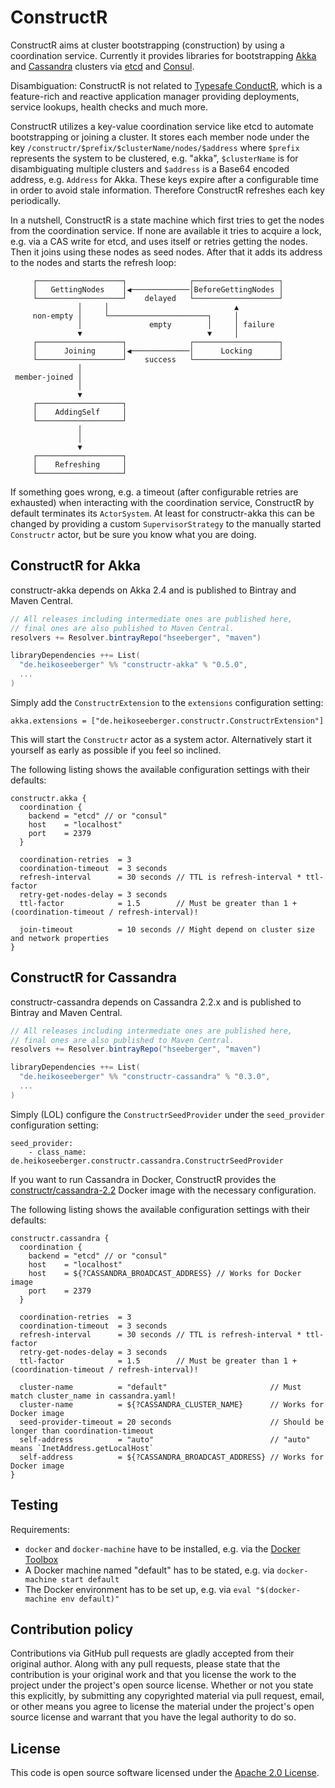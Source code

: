 # ConstructR #

ConstructR aims at cluster bootstrapping (construction) by using a coordination service. Currently it provides libraries for bootstrapping [Akka](http://akka.io) and [Cassandra](https://cassandra.apache.org) clusters via [etcd](https://github.com/coreos/etcd) and [Consul](https://www.consul.io).

Disambiguation: ConstructR is not related to [Typesafe ConductR](http://www.typesafe.com/products/conductr), which is a feature-rich and reactive application manager providing deployments, service lookups, health checks and much more.

ConstructR utilizes a key-value coordination service like etcd to automate bootstrapping or joining a cluster. It stores each member node under the key `/constructr/$prefix/$clusterName/nodes/$address` where `$prefix` represents the system to be clustered, e.g. "akka", `$clusterName` is for disambiguating multiple clusters and `$address` is a Base64 encoded address, e.g. `Address` for Akka. These keys expire after a configurable time in order to avoid stale information. Therefore ConstructR refreshes each key periodically.

In a nutshell, ConstructR is a state machine which first tries to get the nodes from the coordination service. If none are available it tries to acquire a lock, e.g. via a CAS write for etcd, and uses itself or retries getting the nodes. Then it joins using these nodes as seed nodes. After that it adds its address to the nodes and starts the refresh loop:

```
     ┌───────────────────┐              ┌───────────────────┐
     │   GettingNodes    │◀─────────────│BeforeGettingNodes │
     └───────────────────┘    delayed   └───────────────────┘
               │     │                            ▲
     non-empty │     └──────────────────────┐     │
               │               empty        │     │ failure
               ▼                            ▼     │
     ┌───────────────────┐              ┌───────────────────┐
     │      Joining      │◀─────────────│      Locking      │
     └───────────────────┘    success   └───────────────────┘
               │
 member-joined │
               │
               ▼
     ┌───────────────────┐
     │    AddingSelf     │
     └───────────────────┘
               │
               │
               ▼
     ┌───────────────────┐
     │    Refreshing     │
     └───────────────────┘
```

If something goes wrong, e.g. a timeout (after configurable retries are exhausted) when interacting with the coordination service, ConstructR by default terminates its `ActorSystem`. At least for constructr-akka this can be changed by providing a custom `SupervisorStrategy` to the manually started `Constructr` actor, but be sure you know what you are doing.

## ConstructR for Akka

constructr-akka depends on Akka 2.4 and is published to Bintray and Maven Central.

``` scala
// All releases including intermediate ones are published here,
// final ones are also published to Maven Central.
resolvers += Resolver.bintrayRepo("hseeberger", "maven")

libraryDependencies ++= List(
  "de.heikoseeberger" %% "constructr-akka" % "0.5.0",
  ...
)
```

Simply add the `ConstructrExtension` to the `extensions` configuration setting:

```
akka.extensions = ["de.heikoseeberger.constructr.ConstructrExtension"]
```

This will start the `Constructr` actor as a system actor. Alternatively start it yourself as early as possible if you feel so inclined.

The following listing shows the available configuration settings with their defaults:

```
constructr.akka {
  coordination {
    backend = "etcd" // or "consul"
    host    = "localhost"
    port    = 2379
  }

  coordination-retries  = 3
  coordination-timeout  = 3 seconds
  refresh-interval      = 30 seconds // TTL is refresh-interval * ttl-factor
  retry-get-nodes-delay = 3 seconds
  ttl-factor            = 1.5        // Must be greater than 1 + (coordination-timeout / refresh-interval)!

  join-timeout          = 10 seconds // Might depend on cluster size and network properties
}
```

## ConstructR for Cassandra

constructr-cassandra depends on Cassandra 2.2.x and is published to Bintray and Maven Central.

``` scala
// All releases including intermediate ones are published here,
// final ones are also published to Maven Central.
resolvers += Resolver.bintrayRepo("hseeberger", "maven")

libraryDependencies ++= List(
  "de.heikoseeberger" %% "constructr-cassandra" % "0.3.0",
  ...
)
```

Simply (LOL) configure the `ConstructrSeedProvider` under the `seed_provider` configuration setting:

```
seed_provider:
    - class_name: de.heikoseeberger.constructr.cassandra.ConstructrSeedProvider
```

If you want to run Cassandra in Docker, ConstructR provides the [constructr/cassandra-2.2](https://hub.docker.com/r/constructr/cassandra-2.2) Docker image with the necessary configuration.

The following listing shows the available configuration settings with their defaults:

```
constructr.cassandra {
  coordination {
    backend = "etcd" // or "consul"
    host    = "localhost"
    host    = ${?CASSANDRA_BROADCAST_ADDRESS} // Works for Docker image
    port    = 2379
  }

  coordination-retries  = 3
  coordination-timeout  = 3 seconds
  refresh-interval      = 30 seconds // TTL is refresh-interval * ttl-factor
  retry-get-nodes-delay = 3 seconds
  ttl-factor            = 1.5        // Must be greater than 1 + (coordination-timeout / refresh-interval)!

  cluster-name          = "default"                       // Must match cluster_name in cassandra.yaml!
  cluster-name          = ${?CASSANDRA_CLUSTER_NAME}      // Works for Docker image
  seed-provider-timeout = 20 seconds                      // Should be longer than coordination-timeout
  self-address          = "auto"                          // "auto" means `InetAddress.getLocalHost`
  self-address          = ${?CASSANDRA_BROADCAST_ADDRESS} // Works for Docker image
}
```

## Testing

Requirements:
  - `docker` and `docker-machine` have to be installed, e.g. via the [Docker Toolbox](https://www.docker.com/docker-toolbox)
  - A Docker machine named "default" has to be stated, e.g. via `docker-machine start default`
  - The Docker environment has to be set up, e.g. via `eval "$(docker-machine env default)"`

## Contribution policy ##

Contributions via GitHub pull requests are gladly accepted from their original author. Along with any pull requests, please state that the contribution is your original work and that you license the work to the project under the project's open source license. Whether or not you state this explicitly, by submitting any copyrighted material via pull request, email, or other means you agree to license the material under the project's open source license and warrant that you have the legal authority to do so.

## License ##

This code is open source software licensed under the [Apache 2.0 License]("http://www.apache.org/licenses/LICENSE-2.0.html").

